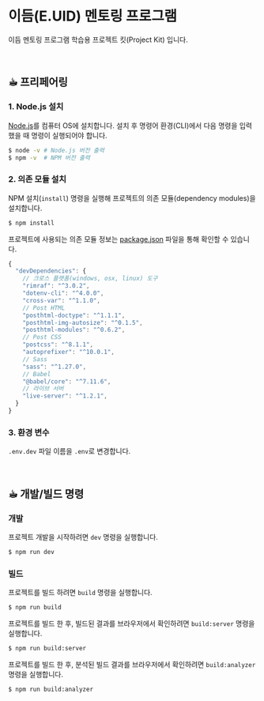 # 이듬(E.UID) 멘토링 프로그램

이듬 멘토링 프로그램 학습용 프로젝트 킷(Project Kit) 입니다.

<br>

## ☕︎ 프리페어링

### 1. Node.js 설치

[Node.js](https://nodejs.org/ko/)를 컴퓨터 OS에 설치합니다.
설치 후 명령어 환경(CLI)에서 다음 명령을 입력했을 때 명령이 실행되어야 합니다.

```sh
$ node -v # Node.js 버전 출력
$ npm -v  # NPM 버전 출력
```

### 2. 의존 모듈 설치

NPM 설치(`install`) 명령을 실행해 프로젝트의 의존 모듈(dependency modules)을 설치합니다.

```sh
$ npm install
```

프로젝트에 사용되는 의존 모듈 정보는 [package.json](./package.json) 파일을 통해 확인할 수 있습니다.

```js
{
  "devDependencies": {
    // 크로스 플랫폼(windows, osx, linux) 도구
    "rimraf": "^3.0.2",
    "dotenv-cli": "^4.0.0",
    "cross-var": "^1.1.0",
    // Post HTML
    "posthtml-doctype": "^1.1.1",
    "posthtml-img-autosize": "^0.1.5",
    "posthtml-modules": "^0.6.2",
    // Post CSS
    "postcss": "^8.1.1",
    "autoprefixer": "^10.0.1",
    // Sass
    "sass": "^1.27.0",
    // Babel
    "@babel/core": "^7.11.6",
    // 라이브 서버
    "live-server": "^1.2.1",
  }
}
```

### 3. 환경 변수

`.env.dev` 파일 이름을 `.env`로 변경합니다.

<br>

## ☕︎ 개발/빌드 명령

### 개발

프로젝트 개발을 시작하려면 `dev` 명령을 실행합니다.

```sh
$ npm run dev
```

### 빌드

프로젝트를 빌드 하려면 `build` 명령을 실행합니다.

```sh
$ npm run build
```

프로젝트를 빌드 한 후, 빌드된 결과를 브라우저에서 확인하려면 `build:server` 명령을 실행합니다.

```sh
$ npm run build:server
```

프로젝트를 빌드 한 후, 분석된 빌드 결과를 브라우저에서 확인하려면 `build:analyzer` 명령을 실행합니다.

```sh
$ npm run build:analyzer
```